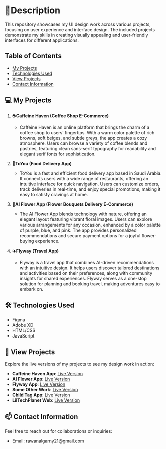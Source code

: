 # 🌟Description
This repository showcases my UI design work across various projects, focusing on user experience and interface design. The included projects demonstrate my skills in creating visually appealing and user-friendly interfaces for different applications.

## Table of Contents
- [My Projects](#my-projects)
- [Technologies Used](#technologies-used)
- [View Projects](#view-projects)
- [Contact Information](#contact-information)

## 💻 My Projects
1. **☕Caffeine Haven (Coffee Shop E-Commerce)**
   - Caffeine Haven is an online platform that brings the charm of a coffee shop to users’ fingertips. With a warm color palette of rich browns, soft beiges, and subtle greys, the app creates a cozy atmosphere. Users can browse a variety of coffee blends and pastries, featuring clean sans-serif typography for readability and elegant serif fonts for sophistication.

2. **🍟ToYou (Food Delivery App)**
   - ToYou is a fast and efficient food delivery app based in Saudi Arabia. It connects users with a wide range of restaurants, offering an intuitive interface for quick navigation. Users can customize orders, track deliveries in real-time, and enjoy special promotions, making it easy to satisfy cravings at home.

3. **💐AI Flower App (Flower Bouquets Delivery E-Commerce)**
   - The AI Flower App blends technology with nature, offering an elegant layout featuring vibrant floral images. Users can explore various arrangements for any occasion, enhanced by a color palette of purple, blue, and pink. The app provides personalized recommendations and secure payment options for a joyful flower-buying experience.

4. **✈️Flyway (Travel App)**
   - Flyway is a travel app that combines AI-driven recommendations with an intuitive design. It helps users discover tailored destinations and activities based on their preferences, along with community insights for shared experiences. Flyway serves as a one-stop solution for planning and booking travel, making adventures easy to embark on.

## 🛠️ Technologies Used
- Figma
- Adobe XD
- HTML/CSS
- JavaScript

## 💫 View Projects
Explore the live versions of my projects to see my design work in action:

- **Caffeine Haven App**: [Live Version](https://figmashort.link/3WecSd)
- **AI Flower App**: [Live Version](https://figmashort.link/cnXdiN)
- **Flyway App**: [Live Version](https://figmashort.link/25nwwh)
- **Some Other Work**: [Live Version](https://figmashort.link/RWrWwk)
- **Child Tag App**: [Live Version](https://figmashort.link/meyMwM)
- **LilTechPlanet Web**: [Live Version](https://liltechplanet.github.io/index.html)

## 📫 Contact Information
Feel free to reach out for collaborations or inquiries:
- Email: rawanalgarny21@gmail.com
